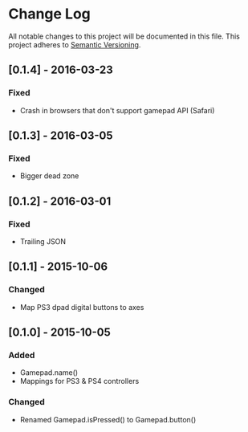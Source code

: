 # Change Log
All notable changes to this project will be documented in this file.
This project adheres to [Semantic Versioning](http://semver.org/).

## [0.1.4] - 2016-03-23
### Fixed
- Crash in browsers that don't support gamepad API (Safari)

## [0.1.3] - 2016-03-05
### Fixed
- Bigger dead zone

## [0.1.2] - 2016-03-01
### Fixed
- Trailing JSON

## [0.1.1] - 2015-10-06
### Changed
- Map PS3 dpad digital buttons to axes

## [0.1.0] - 2015-10-05
### Added
- Gamepad.name()
- Mappings for PS3 & PS4 controllers

### Changed
- Renamed Gamepad.isPressed() to Gamepad.button()
